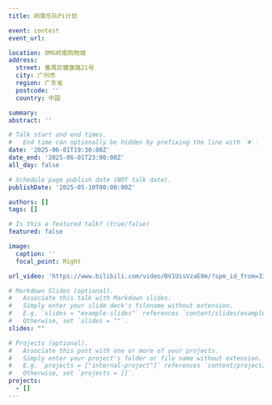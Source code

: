 ```yaml
---
title: 岭南乐队Pi计划

event: contest
event_url: 

location: OMG岭南购物城
address:
  street: 番禺区健康路21号
  city: 广州市
  region: 广东省
  postcode: ''
  country: 中国

summary: 
abstract: ''

# Talk start and end times.
#   End time can optionally be hidden by prefixing the line with `#`.
date: '2025-06-01T19:30:00Z'
date_end: '2025-06-01T23:00:00Z'
all_day: false

# Schedule page publish date (NOT talk date).
publishDate: '2025-05-10T00:00:00Z'

authors: []
tags: []

# Is this a featured talk? (true/false)
featured: false

image:
  caption: ''
  focal_point: Right

url_video: 'https://www.bilibili.com/video/BV1UisVzaE8m/?spm_id_from=333.1007&vd_source=87c9e99eaa93dece80cb3f055168e9bc'

# Markdown Slides (optional).
#   Associate this talk with Markdown slides.
#   Simply enter your slide deck's filename without extension.
#   E.g. `slides = "example-slides"` references `content/slides/example-slides.md`.
#   Otherwise, set `slides = ""`.
slides: ""

# Projects (optional).
#   Associate this post with one or more of your projects.
#   Simply enter your project's folder or file name without extension.
#   E.g. `projects = ["internal-project"]` references `content/project/deep-learning/index.md`.
#   Otherwise, set `projects = []`.
projects:
  - []
---
```


